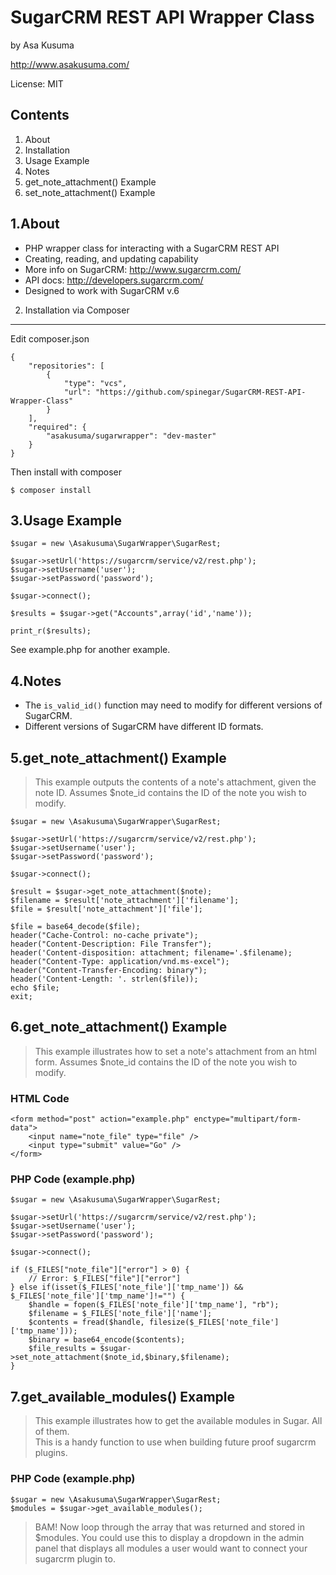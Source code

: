 SugarCRM REST API Wrapper Class
===============================
by Asa Kusuma

http://www.asakusuma.com/

License: MIT


Contents
--------
1. About
2. Installation
3. Usage Example
4. Notes
5. get_note_attachment() Example
6. set_note_attachment() Example


1.About
-------
- PHP wrapper class for interacting with a SugarCRM REST API
- Creating, reading, and updating capability
- More info on SugarCRM: http://www.sugarcrm.com/
- API docs: http://developers.sugarcrm.com/
- Designed to work with SugarCRM v.6

2. Installation via Composer
----------------------------
Edit composer.json

	{
		"repositories": [
			{
				"type": "vcs",
				"url": "https://github.com/spinegar/SugarCRM-REST-API-Wrapper-Class"
			}
		],
		"required": {
			"asakusuma/sugarwrapper": "dev-master"
		}
	}

Then install with composer

	$ composer install

3.Usage Example
---------------
	$sugar = new \Asakusuma\SugarWrapper\SugarRest;
	
	$sugar->setUrl('https://sugarcrm/service/v2/rest.php');
	$sugar->setUsername('user');
	$sugar->setPassword('password');
	
	$sugar->connect();
	
	$results = $sugar->get("Accounts",array('id','name'));
	
	print_r($results);
	
See example.php for another example.


4.Notes
-------
- The `is_valid_id()` function may need to modify for different versions
of SugarCRM. 
- Different versions of SugarCRM have different ID formats.


5.get_note_attachment() Example
-------------------------------
>This example outputs the contents of a note's attachment, given the
>note ID. Assumes $note_id contains the ID of the note you wish to modify.

	$sugar = new \Asakusuma\SugarWrapper\SugarRest;
	
	$sugar->setUrl('https://sugarcrm/service/v2/rest.php');
	$sugar->setUsername('user');
	$sugar->setPassword('password');
	
	$sugar->connect();

	$result = $sugar->get_note_attachment($note);
	$filename = $result['note_attachment']['filename'];
	$file = $result['note_attachment']['file'];

	$file = base64_decode($file);
	header("Cache-Control: no-cache private");
	header("Content-Description: File Transfer");
	header('Content-disposition: attachment; filename='.$filename);
	header("Content-Type: application/vnd.ms-excel");
	header("Content-Transfer-Encoding: binary");
	header('Content-Length: '. strlen($file));
	echo $file;
	exit;


6.get_note_attachment() Example
-------------------------------
>This example illustrates how to set a note's attachment from an html form.
>Assumes $note_id contains the ID of the note you wish to modify.

### HTML Code
	<form method="post" action="example.php" enctype="multipart/form-data">
    	<input name="note_file" type="file" />
  		<input type="submit" value="Go" />
	</form>

### PHP Code (example.php)
	$sugar = new \Asakusuma\SugarWrapper\SugarRest;
	
	$sugar->setUrl('https://sugarcrm/service/v2/rest.php');
	$sugar->setUsername('user');
	$sugar->setPassword('password');
	
	$sugar->connect();
	
	if ($_FILES["note_file"]["error"] > 0) {
    	// Error: $_FILES["file"]["error"]
	} else if(isset($_FILES['note_file']['tmp_name']) && $_FILES['note_file']['tmp_name']!="") {
		$handle = fopen($_FILES['note_file']['tmp_name'], "rb");
		$filename = $_FILES['note_file']['name'];
		$contents = fread($handle, filesize($_FILES['note_file']['tmp_name']));
		$binary = base64_encode($contents);
		$file_results = $sugar->set_note_attachment($note_id,$binary,$filename);
	}
	
7.get_available_modules() Example
-------------------------------
>This example illustrates how to get the available modules in Sugar.  All of them.  
>This is a handy function to use when building future proof sugarcrm plugins.
>

### PHP Code (example.php)
	$sugar = new \Asakusuma\SugarWrapper\SugarRest;
	$modules = $sugar->get_available_modules();
>BAM! Now loop through the array that was returned and stored in $modules.  You could use this
>to display a dropdown in the admin panel that displays all modules a user would want to connect your
>sugarcrm plugin to.  

